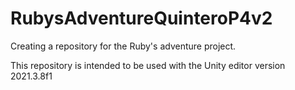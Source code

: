 # RubysAdventureQuinteroP4v2
Creating a repository for the Ruby's adventure project.

This repository is intended to be used with the Unity editor version 2021.3.8f1
